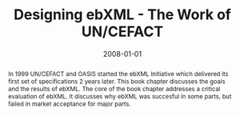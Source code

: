 ---
abstract: In 1999 UN/CEFACT and OASIS started the ebXML Initiative which delivered
  its first set of specifications 2 years later. This book chapter discusses the goals
  and the results of ebXML. The core of the book chapter addresses a critical evaluation
  of ebXML. It discusses why ebXML was succesful in some parts, but failed in market
  acceptance for major parts.
authors:
- Klaus-Dieter Naujok
- Christian Huemer
date: '2008-01-01'
featured: false
links:
- name: Publik
  url: https://publik.tuwien.ac.at/showentry.php?ID=141742&lang=2
publication: 'in: "Ontologies-Based Business Integration", Springer, Heidelberg, 2008,
  (invited), ISBN: 978-3-540-75229-5, 79 - 93'
publication_types:
- '6'
publishDate: '2008-01-01'
title: Designing ebXML - The Work of UN/CEFACT
url_pdf: ''
---